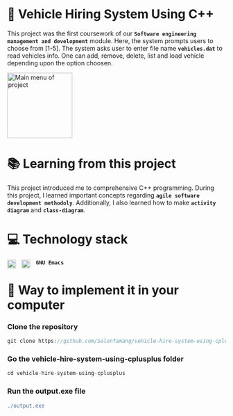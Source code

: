 # 🚗 Vehicle Hiring System Using C++
This project was the first coursework of our **`Software engineering management and development`** module. Here, the system prompts users to choose from [1-5]. The system asks user to enter file name **`vehicles.dat`** to read vehicles info. One can add, remove, delete, list and load vehicle depending upon the option choosen.

<img alt='Main menu of project' height="150" src='https://github.com/SalonTamang/vehicle-hire-system-using-cplusplus/blob/main/soft1.PNG?raw=true'>


# 📚 Learning from this project
This project introduced me to comprehensive C++ programming. During this project, I learned important concepts regarding **`agile software development methodoly`**. Additionally, I also learned how to make **`activity diagram`** and **`class-diagram`**.

# 💻 Technology stack 
<img align="left" alt="Git" width="20px" style="padding-right:10px;" src="https://cdn.jsdelivr.net/gh/devicons/devicon/icons/git/git-original.svg" />
<img align="left" alt="C++" width="20px" style="padding-right:10px;" src="https://cdn.jsdelivr.net/gh/devicons/devicon/icons/cplusplus/cplusplus-original.svg" />

**`GNU Emacs`**

# 👣 Way to implement it in your computer
### Clone the repository
```groovy
git clone https://github.com/SalonTamang/vehicle-hire-system-using-cplusplus.git
```
### Go the vehicle-hire-system-using-cplusplus folder
```groovy
cd vehicle-hire-system-using-cplusplus
```
### Run the output.exe file
```groovy
./output.exe
```



